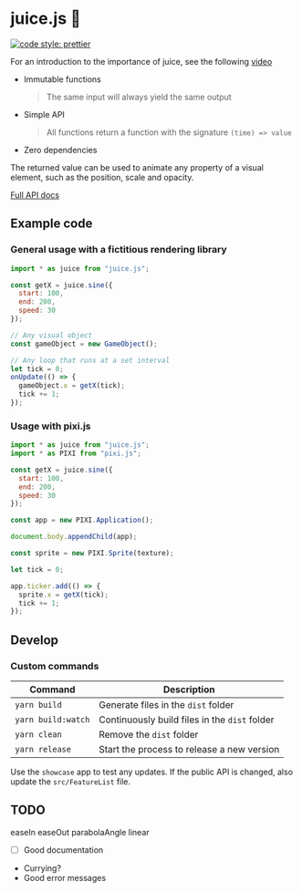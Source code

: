 # juice.js :tropical_drink:

[![code style: prettier](https://img.shields.io/badge/code_style-prettier-ff69b4.svg?style=flat-square)](https://github.com/prettier/prettier)

For an introduction to the importance of juice, see the following [video](https://youtu.be/Fy0aCDmgnxg)

- Immutable functions

  > The same input will always yield the same output

- Simple API

  > All functions return a function with the signature `(time) => value`

- Zero dependencies

The returned value can be used to animate any property of a visual element, such as the position, scale and opacity.

[Full API docs]((https://rymdkraftverk.github.io/juice.js/))

## Example code

### General usage with a fictitious rendering library

```js
import * as juice from "juice.js";

const getX = juice.sine({
  start: 100,
  end: 200,
  speed: 30
});

// Any visual object
const gameObject = new GameObject();

// Any loop that runs at a set interval
let tick = 0;
onUpdate(() => {
  gameObject.x = getX(tick);
  tick += 1;
});
```

### Usage with pixi.js

```js
import * as juice from "juice.js";
import * as PIXI from "pixi.js";

const getX = juice.sine({
  start: 100,
  end: 200,
  speed: 30
});

const app = new PIXI.Application();

document.body.appendChild(app);

const sprite = new PIXI.Sprite(texture);

let tick = 0;

app.ticker.add(() => {
  sprite.x = getX(tick);
  tick += 1;
});
```

## Develop

### Custom commands

Command | Description
------- | -----------
`yarn build` | Generate files in the `dist` folder
`yarn build:watch` | Continuously build files in the `dist` folder
`yarn clean` | Remove the `dist` folder
`yarn release` | Start the process to release a new version

Use the `showcase` app to test any updates. If the public API is changed, also update the `src/FeatureList` file.

## TODO

easeIn
easeOut
parabolaAngle
linear

- [ ] Good documentation
- Currying?
- Good error messages
